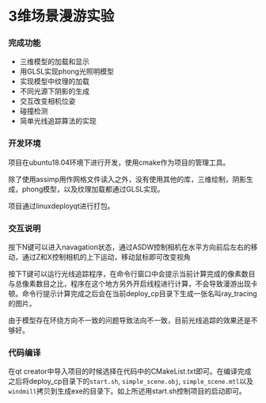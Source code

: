 # 3维场景漫游实验

### 完成功能

- 三维模型的加载和显示
- 用GLSL实现phong光照明模型
- 实现模型中纹理的加载
- 不同光源下阴影的生成
- 交互改变相机位姿
- 碰撞检测
- 简单光线追踪算法的实现

### 开发环境

项目在ubuntu18.04环境下进行开发，使用cmake作为项目的管理工具。

除了使用assimp用作网格文件读入之外，没有使用其他的库，三维绘制，阴影生成，phong模型，以及纹理加载都通过GLSL实现。

项目通过linuxdeployqt进行打包。



### 交互说明

按下N键可以进入navagation状态，通过ASDW控制相机在水平方向前后左右的移动，通过Z和X控制相机的上下运动，移动鼠标即可改变视角

按下T键可以运行光线追踪程序，在命令行窗口中会提示当前计算完成的像素数目与总像素数目之比，程序在这个地方另外开启线程进行计算，不会导致漫游出现卡顿。命令行提示计算完成之后会在当前deploy_cp目录下生成一张名叫ray_tracing的图片。

由于模型存在环绕方向不一致的问题导致法向不一致，目前光线追踪的效果还是不够好。



### 代码编译

在qt creator中导入项目的时候选择在代码中的CMakeList.txt即可。在编译完成之后将deploy_cp目录下的`start.sh`, `simple_scene.obj`, `simple_scene.mtl`以及`windmill`拷贝到生成exe的目录下。如上所述用start.sh控制项目的启动即可。